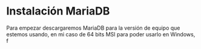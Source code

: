 # Instalación MariaDB

Para empezar descargaremos MariaDB para la versión de equipo que estemos usando, en mi caso de 64 bits MSI para poder usarlo en Windows, f